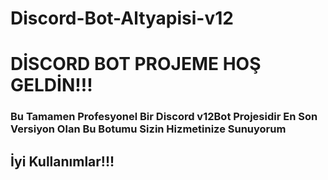 # Discord-Bot-Altyapisi-v12
<h1>DİSCORD BOT PROJEME HOŞ GELDİN!!!</h1>
<h3>Bu Tamamen Profesyonel Bir Discord v12Bot Projesidir
En Son Versiyon Olan Bu Botumu Sizin Hizmetinize Sunuyorum</h3>
<h2>İyi Kullanımlar!!!</h2>

